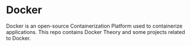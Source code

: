 # Docker
  Docker is an open-source Containerization Platform used to containerize applications. This repo contains Docker Theory and some projects related to Docker.
